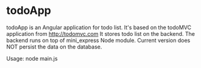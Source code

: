 todoApp
===========

todoApp is an Angular application for todo list.
It's based on the todoMVC application from http://todomvc.com
It stores todo list on the backend. The backend runs on top of mini_express Node module.
Current version does NOT persist the data on the database.

Usage:
    node main.js